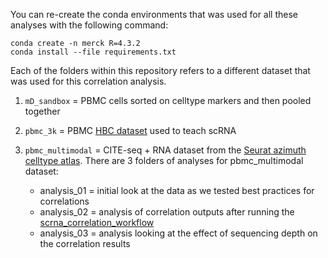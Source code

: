 You can re-create the conda environments that was used for all these analyses with the following command:

```
conda create -n merck R=4.3.2
conda install --file requirements.txt
```

Each of the folders within this repository refers to a different dataset that was used for this correlation analysis.

1. `mD_sandbox` = PBMC cells sorted on celltype markers and then pooled together
2. `pbmc_3k` = PBMC [HBC dataset](https://hbctraining.github.io/scRNA-seq_online/schedule/) used to teach scRNA 
3. `pbmc_multimodal` = CITE-seq + RNA dataset from the [Seurat azimuth celltype atlas](https://app.azimuth.hubmapconsortium.org/app/human-pbmc). There are 3 folders of analyses for pbmc_multimodal dataset:

    - analysis_01 = initial look at the data as we tested best practices for correlations
    - analysis_02 = analysis of correlation outputs after running the [scrna_correlation_workflow](https://github.com/hbc/scrna_coexpression_workflow)
    - analysis_03 = analysis looking at the effect of sequencing depth on the correlation results